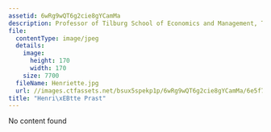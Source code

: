 ```yaml
---
assetid: 6wRg9wQT6g2cie8gYCamMa
description: Professor of Tilburg School of Economics and Management, Tilburg University
file:
  contentType: image/jpeg
  details:
    image:
      height: 170
      width: 170
    size: 7700
  fileName: Henriette.jpg
  url: //images.ctfassets.net/bsux5spekp1p/6wRg9wQT6g2cie8gYCamMa/6e5f76006cc45126782e4142b8e14aab/Henriette.jpg
title: "Henri\xEBtte Prast"
---
```

No content found